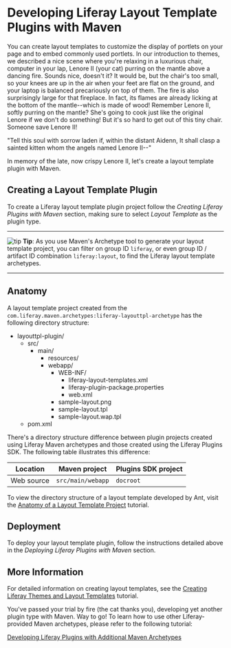 # Developing Liferay Layout Template Plugins with Maven [](id=developing-liferay-layout-template-plugins-with-mav-lp-6-2-develop-tutorial)

You can create layout templates to customize the display of portlets on your
page and to embed commonly used portlets. In our introduction to themes, we
described a nice scene where you're relaxing in a luxurious chair, computer in
your lap, Lenore II (your cat) purring on the mantle above a dancing fire.
Sounds nice, doesn't it? It would be, but the chair's too small, so your knees
are up in the air when your feet are flat on the ground, and your laptop is
balanced precariously on top of them. The fire is also surprisingly large for
that fireplace. In fact, its flames are already licking at the bottom of the
mantle--which is made of wood! Remember Lenore II, softly purring on the mantle?
She's going to cook just like the original Lenore if we don't do something!
But it's so hard to get out of this tiny chair. Someone save Lenore II! 

"Tell this soul with sorrow laden if, within the distant Aidenn,
It shall clasp a sainted kitten whom the angels named Lenore II--"

In memory of the late, now crispy Lenore II, let's create a layout template
plugin with Maven. 

## Creating a Layout Template Plugin [](id=creating-a-layout-template-plugin-lp-6-2-develop-tutorial)

To create a Liferay layout template plugin project follow the *Creating Liferay
Plugins with Maven* section, making sure to select *Layout Template* as the
plugin type. 

---

![tip](../../images/tip-pen-paper.png) **Tip**: As you use Maven's Archetype
tool to generate your layout template project, you can filter on group ID
`liferay`, or even group ID / artifact ID combination `liferay:layout`, to find
the Liferay layout template archetypes.

---

## Anatomy [](id=anatomy-lp-6-2-develop-tutorial)

A layout template project created from the
`com.liferay.maven.archetypes:liferay-layouttpl-archetype` has the following
directory structure:

- layouttpl-plugin/
    - src/
        - main/
            - resources/
            - webapp/
                - WEB-INF/
                    - liferay-layout-templates.xml
                    - liferay-plugin-package.properties
                    - web.xml
                - sample-layout.png
                - sample-layout.tpl
                - sample-layout.wap.tpl
    - pom.xml

There's a directory structure difference between plugin projects created using
Liferay Maven archetypes and those created using the Liferay Plugins SDK. The
following table illustrates this difference: 

Location   | Maven project     | Plugins SDK project |
---------- | ----------------- | ------------------- |
Web source | `src/main/webapp` | `docroot` |

To view the directory structure of a layout template developed by Ant, visit the 
[Anatomy of a Layout Template Project](http://www.liferay.com) tutorial. 

## Deployment [](id=deployment-lp-6-2-develop-tutorial)

To deploy your layout template plugin, follow the instructions detailed above in
the *Deploying Liferay Plugins with Maven* section. 

## More Information [](id=more-information-lp-6-2-develop-tutorial)

For detailed information on creating layout templates, see the 
[Creating Liferay Themes and Layout Templates](http://www.liferay.com) tutorial.

You've passed your trial by fire (the cat thanks you), developing yet another
plugin type with Maven. Way to go! To learn how to use other Liferay-provided
Maven archetypes, please refer to the following tutorial:

[Developing Liferay Plugins with Additional Maven Archetypes](http://www.liferay.com)
